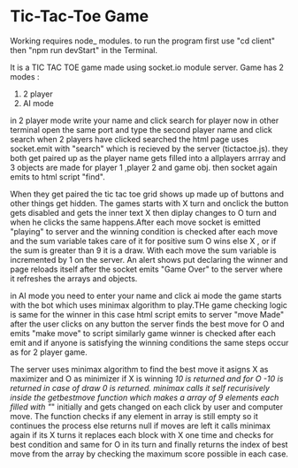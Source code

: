 
# Tic-Tac-Toe Game
Working requires node_ modules. to run the program first use "cd client" then "npm run devStart" in the Terminal.

It is a TIC TAC TOE game made using socket.io module server.
Game has 2 modes :
1. 2 player
2. AI mode

in 2 player mode write your name and click search for player now  in  other terminal open the same port and type the second player name and click search when 2 players have clicked searched the html page uses socket.emit with "search" which is recieved by the server (tictactoe.js).
they both get paired up as the player name gets filled into a allplayers arrray and 3 objects are made for player 1 ,player 2 and game obj. then socket again emits to html script "find".

When they get paired the tic tac toe grid shows up made up of buttons and other things get hidden. The games starts with X turn and onclick the button gets disabled and gets the inner text X then diplay changes to O turn and when he clicks the same happens.After each move socket is emitted "playing" to server and the winning condition is checked after each move and the sum variable takes care of it for positive sum O wins else X , or if the sum is greater than 9 it is a draw.
With each move the sum variable is incremented by 1 on the server.
An alert shows put declaring the winner and page reloads itself after the socket emits "Game Over" to the server where it refreshes the arrays and objects.

in AI mode you need to enter your name and click ai mode the game starts with the bot which uses minimax algorithm to play.THe game checking logic is same for the winner in this case html script emits to server "move Made" after the user clicks on any button the server finds the best move for O and emits "make move" to script similarly game winner is checked after each emit and if anyone is satisfying the winning conditions the same steps occur as for 2 player game.

The server uses minimax algorithm to find the best move it asigns X as maximizer and O as minimizer if X is winning _10 is returned and for O -10 is returned in case of draw 0 is returned. minimax calls it self recurisively inside the getbestmove function which makes a array of 9 elements each filled with "_" initially and gets changed on each click by user and computer move.
The function checks if any element in array is still empty so it continues the process else returns null if moves are left it calls minimax again if its X turns it replaces each block with X one time and checks for best condition and same for O in its turn and finally returns the index of best move from the array by checking the maximum score possible in each case.
